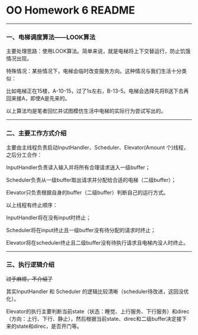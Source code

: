 # OO Homework 6 README

----

### 一、电梯调度算法——LOOK算法

主要处理思路：使用LOOK算法。简单来说，就是电梯将上下交替运行，防止饥饿情况出现。

特殊情况：某些情况下，电梯会临时改变服务方向。这种情况与我们生活十分类似：

比如电梯正在15楼，A-10-15，过了1s左右，B-13-5。电梯会选择先将B送下去再回来接A，即使A是先来的。

以上算法均是笔者回忆并试图模仿生活中电梯的实际行为尝试写出的。

------

### 二、主要工作方式介绍

主要由主线程负责启动InputHandler、Scheduler、Elevator(Amount 个)线程，之后分工合作：

InputHandler负责读入输入并将所有合理请求送入一级buffer；

Scheduler负责从一级buffer取出请求并分配给合适的电梯（二级buffer）；

Elevator只负责根据自身的buffer（二级buffer）判断自己的运行方式。

以上线程有终止顺序：

InputHandler将在没有input时终止；

Scheduler将在input终止且一级buffer没有待分配的请求时终止；

Elevator将在scheduler终止且二级buffer没有待执行请求且电梯内没人时终止。

------

### 三、执行逻辑介绍

~~过于麻烦，不介绍了~~

其实InputHandler 和 Scheduler 的逻辑比较清晰（scheduler待改进，这回没优化）。

Elevator的执行主要判断当前state（状态：睡觉、上行服务、下行服务）和direc（方向：上行、下行、静止），然后根据当前state、direc和二级buffer决定接下来的state和direc，是否开门等。

